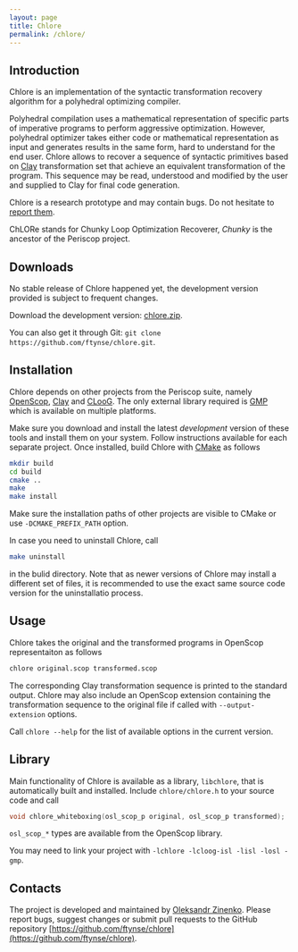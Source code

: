 ```yaml
---
layout: page
title: Chlore
permalink: /chlore/
---
```


## Introduction

Chlore is an implementation of the syntactic transformation recovery algorithm for a polyhedral optimizing compiler.

Polyhedral compilation uses a mathematical representation of specific parts of imperative programs to perform aggressive optimization.  However, polyhedral optimizer takes either code or mathematical representation as input and generates results in the same form, hard to understand for the end user.  Chlore allows to recover a sequence of syntactic primitives based on [Clay](http://periscop.github.io/clay) transformation set that achieve an equivalent transformation of the program.  This sequence may be read, understood and modified by the user and supplied to Clay for final code generation.

Chlore is a research prototype and may contain bugs.  Do not hesitate to [report them](https://github.com/ftynse/chlore/issues).

ChLORe stands for Chunky Loop Optimization Recoverer, _Chunky_ is the ancestor of the Periscop project.

## Downloads

No stable release of Chlore happened yet, the development version provided is subject to frequent changes.

Download the development version: [chlore.zip](https://github.com/ftynse/chlore/archive/master.zip).

You can also get it through Git: `git clone https://github.com/ftynse/chlore.git`.

## Installation

Chlore depends on other projects from the Periscop suite, namely [OpenScop](https://github.com/periscop/openscop), [Clay](https://github.com/ftynse/clay) and [CLooG](https://github.com/periscop/cloog).  The only external library required is [GMP](http://www.gmplib.org) which is available on multiple platforms.

Make sure you download and install the latest _development_ version of these tools and install them on your system.  Follow instructions available for each separate project.  Once installed, build Chlore with [CMake](https://cmake.org) as follows

```sh
mkdir build
cd build
cmake ..
make
make install
```

Make sure the installation paths of other projects are visible to CMake or use `-DCMAKE_PREFIX_PATH` option.

In case you need to uninstall Chlore, call

```sh
make uninstall
```

in the bulid directory.  Note that as newer versions of Chlore may install a different set of files, it is recommended to use the exact same source code version for the uninstallatio process.

## Usage

Chlore takes the original and the transformed programs in OpenScop representaiton as follows

```sh
chlore original.scop transformed.scop
```

The corresponding Clay transformation sequence is printed to the standard output.  Chlore may also include an OpenScop extension containing the transformation sequence to the original file if called with `--output-extension` options.

Call `chlore --help` for the list of available options in the current version.

## Library

Main functionality of Chlore is available as a library, `libchlore`, that is automatically built and installed.  Include `chlore/chlore.h` to your source code and call

```c
void chlore_whiteboxing(osl_scop_p original, osl_scop_p transformed);
```

`osl_scop_*` types are available from the OpenScop library.

You may need to link your project with `-lchlore -lcloog-isl -lisl -losl -gmp`.

## Contacts

The project is developed and maintained by [Oleksandr Zinenko](https://www.lri.fr/~zinenko).  Please report bugs, suggest changes or submit pull requests to the GitHub repository [https://github.com/ftynse/chlore](https://github.com/ftynse/chlore).

